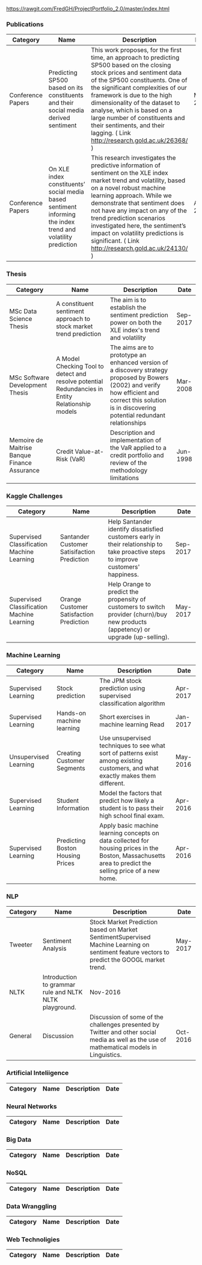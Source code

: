 
https://rawgit.com/FredGH/ProjectPortfolio_2.0/master/index.html

### Publications

|Category   |Name   |Description   |Date   |
|---|---|---|---|
| Conference Papers| Predicting SP500 based on its constituents and their social media derived sentiment  |  This work proposes, for the first time, an approach to predicting SP500 based on the closing stock prices and sentiment data of the SP500 constituents. One of the significant complexities of our framework is due to the high dimensionality of the dataset to analyse, which is based on a large number of constituents and their sentiments, and their lagging. ( Link http://research.gold.ac.uk/26368/ ) |  May-2019 |
| Conference Papers | On XLE index constituents’ social media based sentiment informing the index trend and volatility prediction  | This research investigates the predictive information of sentiment on the XLE index market trend and volatility, based on a novel robust machine learning approach. While we demonstrate that sentiment does not have any impact on any of the trend prediction scenarios investigated here, the sentiment’s impact on volatility predictions is significant. ( Link http://research.gold.ac.uk/24130/ ) |  Aug-2018  | 

### Thesis
|Category   |Name   |Description  |Date   |
|---|---|---|---|
| MSc Data Science Thesis| A constituent sentiment approach to stock market trend prediction  |  The aim is to establish the sentiment prediction power on both the XLE index's trend and volatility | Sep-2017 |
| MSc Software Development Thesis| A Model Checking Tool to detect and resolve potential Redundancies in Entity Relationship models  |  The aims are to prototype an enhanced version of a discovery strategy proposed by Bowers (2002) and verify how efficient and correct this solution is in discovering potential redundant relationships | Mar-2008 | 
| Memoire de Maitrise Banque Finance Assurance| Credit Value-at-Risk (VaR)  | Description and implementation of the VaR applied to a credit portfolio and review of the methodology limitations | Jun-1998 |

### Kaggle Challenges
|Category   |Name   |Description  |Date   |
|---|---|---|---|
| Supervised Classification Machine Learning| Santander Customer Satisifaction Prediction |  Help Santander identify dissatisfied customers early in their relationship to take proactive steps to improve customers' happiness. | Sep-2017 | 
| Supervised Classification Machine Learning| Orange Customer Satisfaction Prediction |  Help Orange to predict the propensity of customers to switch provider (churn)/buy new products (appetency) or upgrade (up-selling). | May-2017 |

### Machine Learning
|Category   |Name   |Description  |Date   |
|---|---|---|---|
|Supervised Learning |	Stock prediction |	The JPM stock prediction using supervised classification algorithm|	Apr-2017
|Supervised Learning |	Hands-on machine learning |	Short exercises in machine learning	Read|Jan-2017
|Unsupervised Learning |	Creating Customer Segments |	Use unsupervised techniques to see what sort of patterns exist among existing customers, and what exactly makes them different.|May-2016
|Supervised Learning |	 Student Information |	Model the factors that predict how likely a student is to pass their high school final exam.|Apr-2016
|Supervised Learning |	Predicting Boston Housing Prices |	Apply basic machine learning concepts on data collected for housing prices in the Boston, Massachusetts area to predict the selling price of a new home.|Apr-2016

### NLP
|Category   |Name   |Description  |Date   |
|---|---|---|---|
|Tweeter| Sentiment Analysis |	Stock Market Prediction based on Market SentimentSupervised Machine Learning on sentiment feature vectors to predict the GOOGL market trend.| May-2017	
|NLTK	| Introduction to grammar rule and NLTK	NLTK playground. | Nov-2016
|General| Discussion |Discussion of some of the challenges presented by Twitter and other social media as well as the use of mathematical models in Linguistics.| Oct-2016

### Artificial Inteliigence
|Category   |Name   |Description  |Date   |
|---|---|---|---|

### Neural Networks
|Category   |Name   |Description  |Date   |
|---|---|---|---|

### Big Data
|Category   |Name   |Description  |Date   |
|---|---|---|---|

### NoSQL
|Category   |Name   |Description  |Date   |
|---|---|---|---|

### Data Wranggling
|Category   |Name   |Description  |Date   |
|---|---|---|---|

### Web Technoligies
|Category   |Name   |Description  |Date   |
|---|---|---|---|
